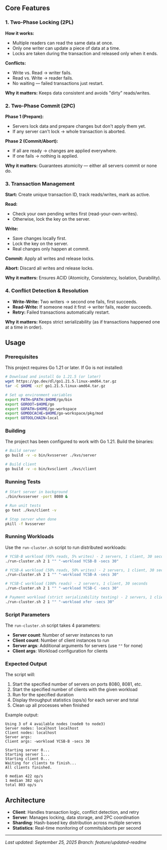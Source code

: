 ## Core Features

### 1. Two-Phase Locking (2PL)

**How it works:**
- Multiple readers can read the same data at once.
- Only one writer can update a piece of data at a time.
- Locks are taken during the transaction and released only when it ends.

**Conflicts:**
- Write vs. Read → writer fails.
- Read vs. Write → reader fails.
- No waiting — failed transactions just restart.

**Why it matters:** Keeps data consistent and avoids "dirty" reads/writes.

### 2. Two-Phase Commit (2PC)

**Phase 1 (Prepare):**
- Servers lock data and prepare changes but don't apply them yet.
- If any server can't lock → whole transaction is aborted.

**Phase 2 (Commit/Abort):**
- If all are ready → changes are applied everywhere.
- If one fails → nothing is applied.

**Why it matters:** Guarantees atomicity — either all servers commit or none do.

### 3. Transaction Management

**Start:** Create unique transaction ID, track reads/writes, mark as active.

**Read:**
- Check your own pending writes first (read-your-own-writes).
- Otherwise, lock the key on the server.

**Write:**
- Save changes locally first.
- Lock the key on the server.
- Real changes only happen at commit.

**Commit:** Apply all writes and release locks.

**Abort:** Discard all writes and release locks.

**Why it matters:** Ensures ACID (Atomicity, Consistency, Isolation, Durability).

### 4. Conflict Detection & Resolution

- **Write-Write:** Two writers → second one fails, first succeeds.
- **Read-Write:** If someone read it first → writer fails, reader succeeds.
- **Retry:** Failed transactions automatically restart.

**Why it matters:** Keeps strict serializability (as if transactions happened one at a time in order).

## Usage

### Prerequisites

This project requires Go 1.21 or later. If Go is not installed:

```bash
# Download and install Go 1.21.5 (or later)
wget https://go.dev/dl/go1.21.5.linux-amd64.tar.gz
tar -C $HOME -xzf go1.21.5.linux-amd64.tar.gz

# Set up environment variables
export PATH=$PATH:$HOME/go/bin
export GOROOT=$HOME/go
export GOPATH=$HOME/go-workspace
export GOMODCACHE=$HOME/go-workspace/pkg/mod
export GOTOOLCHAIN=local
```

### Building

The project has been configured to work with Go 1.21. Build the binaries:

```bash
# Build server
go build -v -o bin/kvsserver ./kvs/server

# Build client  
go build -v -o bin/kvsclient ./kvs/client
```

### Running Tests

```bash
# Start server in background
./bin/kvsserver -port 8080 &

# Run unit tests
go test ./kvs/client -v

# Stop server when done
pkill -f kvsserver
```

### Running Workloads

Use the `run-cluster.sh` script to run distributed workloads:

```bash
# YCSB-B workload (95% reads, 5% writes) - 2 servers, 1 client, 30 seconds
./run-cluster.sh 2 1 "" "-workload YCSB-B -secs 30"

# YCSB-A workload (50% reads, 50% writes) - 2 servers, 1 client, 30 seconds  
./run-cluster.sh 2 1 "" "-workload YCSB-A -secs 30"

# YCSB-C workload (100% reads) - 2 servers, 1 client, 30 seconds
./run-cluster.sh 2 1 "" "-workload YCSB-C -secs 30"

# Payment workload (strict serializability testing) - 2 servers, 1 client, 30 seconds
./run-cluster.sh 2 1 "" "-workload xfer -secs 30"
```

### Script Parameters

The `run-cluster.sh` script takes 4 parameters:
- **Server count**: Number of server instances to run
- **Client count**: Number of client instances to run  
- **Server args**: Additional arguments for servers (use `""` for none)
- **Client args**: Workload configuration for clients

### Expected Output

The script will:
1. Start the specified number of servers on ports 8080, 8081, etc.
2. Start the specified number of clients with the given workload
3. Run for the specified duration
4. Display throughput statistics (ops/s) for each server and total
5. Clean up all processes when finished

Example output:
```
Using 3 of 4 available nodes (node0 to node3)
Server nodes: localhost localhost
Client nodes: localhost
Server args: 
Client args: -workload YCSB-B -secs 30

Starting server 0...
Starting server 1...
Starting client 0...
Waiting for clients to finish...
All clients finished.

0 median 422 op/s
1 median 382 op/s
total 803 op/s
```

## Architecture

- **Client**: Handles transaction logic, conflict detection, and retry
- **Server**: Manages locking, data storage, and 2PC coordination
- **Sharding**: Hash-based key distribution across multiple servers
- **Statistics**: Real-time monitoring of commits/aborts per second

---
*Last updated: September 25, 2025*
*Branch: feature/updated-readme*


